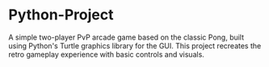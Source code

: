 # Python-Project
A simple two-player PvP arcade game based on the classic Pong, built using Python's Turtle graphics library for the GUI. This project recreates the retro gameplay experience with basic controls and visuals.
